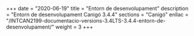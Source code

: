 +++
date        = "2020-06-19"
title       = "Entorn de desenvolupament"
description = "Entorn de desenvolupament Canigó 3.4.4"
sections    = "Canigó"
enllac		= "/INTCAN2199-documentacio-versions-3.4LTS-3.4.4-entorn-de-desenvolupament/"
weight		= 3
+++
